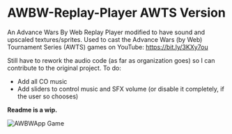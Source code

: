 # AWBW-Replay-Player AWTS Version
An Advance Wars By Web Replay Player modified to have sound and upscaled textures/sprites.
Used to cast the Advance Wars (by Web) Tournament Series (AWTS) games on YouTube: https://bit.ly/3KXy7ou

Still have to rework the audio code (as far as organization goes) so I can contribute to the original project.
To do:
- Add all CO music
- Add sliders to control music and SFX volume (or disable it completely, if the user so chooses)

**Readme is a wip.**

![AWBWApp Game](https://user-images.githubusercontent.com/7556376/161029827-de7e3f3f-2333-4060-a178-e62ad96a9126.gif)
